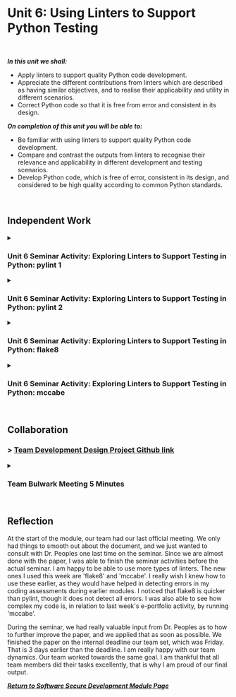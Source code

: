 <!--layout: page
title: "SSDCS Unit 6 "
permalink: /ssdcs_unit6-->

# Unit 6: Using Linters to Support Python Testing
<br>

_**In this unit we shall:** <br>_

- Apply linters to support quality Python code development.<br>
- Appreciate the different contributions from linters which are described as having similar objectives, and to realise their applicability and utility in different scenarios.<br>
- Correct Python code so that it is free from error and consistent in its design.<br>

_**On completion of this unit you will be able to:** <br>_
- Be familiar with using linters to support quality Python code development.<br>
- Compare and contrast the outputs from linters to recognise their relevance and applicability in different development and testing scenarios.<br>
- Develop Python code, which is free of error, consistent in its design, and considered to be high quality according to common Python standards.<br>
<br>

## Independent Work

<details><summary><h3>Unit 6 Seminar Activity: Exploring Linters to Support Testing in Python: pylint 1</h3></summary><br>  
  
<img src="images/ssdcs_unit6_seminar1.png?raw=true"/>
<img src="images/ssdcs_unit6_seminar1.1.png?raw=true"/><br>
<img src="images/ssdcs_unit6_seminar1.2.png?raw=true"/> </details>

<details><summary><h3>Unit 6 Seminar Activity: Exploring Linters to Support Testing in Python: pylint 2</h3></summary><br>   
<img src="images/ssdcs_unit6_seminar2.png?raw=true"/>
<img src="images/ssdcs_unit6_seminar2.1.png?raw=true"/>
<img src="images/ssdcs_unit6_seminar2.2.png?raw=true"/>
<img src="images/ssdcs_unit6_seminar2.3.png?raw=true"/><br> </details>

<details><summary><h3>Unit 6 Seminar Activity: Exploring Linters to Support Testing in Python: flake8 </h3></summary><br>  
<img src="images/ssdcs_unit6_seminar3.png?raw=true"/>
<img src="images/ssdcs_unit6_seminar3.1.png?raw=true"/>
<img src="images/ssdcs_unit6_seminar3.2.png?raw=true"/><br></details>

<details><summary><h3>Unit 6 Seminar Activity: Exploring Linters to Support Testing in Python: mccabe</h3></summary><br>  
<img src="images/ssdcs_unit6_seminar4.png?raw=true"/>
<img src="images/ssdcs_unit6_seminar4.1.png?raw=true"/>
</details><br>

## Collaboration
### > [Team Development Design Project Github link](www) 

<details><summary><h3>Team Bulwark Meeting 5 Minutes</h3></summary>
<br>
<img src="images/ssdcs_unit6_minutes.png?raw=true"/>
</details><br>

## Reflection

At the start of the module, our team had our last official meeting. We only had things to smooth out about the document, and we just wanted to consult with Dr. Peoples one last time on the seminar. Since we are almost done with the paper, I was able to finish the seminar activities before the actual seminar. I am happy to be able to use more types of linters. The new ones I used this week are 'flake8' and 'mccabe'. I really wish I knew how to use these earlier, as they would have helped in detecting errors in my coding assessments during earlier modules. I noticed that flake8 is quicker than pylint, though it does not detect all errors. I was also able to see how complex my code is, in relation to last week's e-portfolio activity, by running 'mccabe'. 

During the seminar, we had really valuable input from Dr. Peoples as to how to further improve the paper, and we applied that as soon as possible. We finished the paper on the internal deadline our team set, which was Friday. That is 3 days earlier than the deadline. I am really happy with our team dynamics. Our team worked towards the same goal. I am thankful that all team members did their tasks excellently, that is why I am proud of our final output. 

**_[Return to Software Secure Development Module Page](https://patzsantos.github.io/e-portfolio-uoeo/ssdcs_landing)_**
